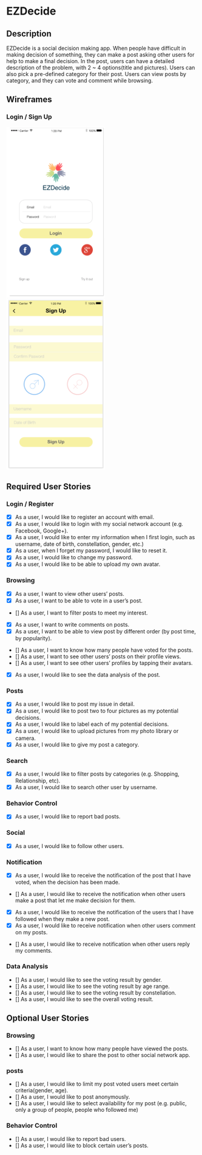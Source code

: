 # EZDecide

## Description
EZDecide is a social decision making app. When people have difficult in making decision of something, they can make a post asking other users for help to make a final decision. In the post, users can have a detailed description of the problem, with 2 ~ 4 options(title and pictures). Users can also pick a pre-defined category for their post. Users can view posts by category, and they can vote and comment while browsing.

## Wireframes

### Login / Sign Up
<img src='Wireframes/LoginView.png' title='Login View' width='260' alt='Login View' /> <img src='Wireframes/SignUpView.png' title='Sign Up View' width='260' alt='Sign Up View' />



## Required User Stories

### Login / Register
- [x] As a user, I would like to register an account with email.
- [x] As a user, I would like to login with my social network account (e.g. Facebook, Google+).
- [x] As a user, I would like to enter my information when I first login, such as username, date of birth, constellation, gender, etc.)
- [x] As a user, when I forget my password, I would like to reset it.
- [x] As a user, I would like to change my password.
- [x] As a user, I would like to be able to upload my own avatar.

### Browsing
- [x] As a user, I want to view other users’ posts.
- [x] As a user, I want to be able to vote in a user’s post.
- [] As a user, I want to filter posts to meet my interest.
- [x] As a user, I want to write comments on posts.
- [x] As a user, I want to be able to view post by different order (by post time, by popularity).
- [] As a user, I want to know how many people have voted for the posts.
- [] As a user, I want to see other users’ posts on their profile views.
- [] As a user, I want to see other users’ profiles by tapping their avatars.
- [x] As a user, I would like to see the data analysis of the post.

### Posts
- [x] As a user, I would like to post my issue in detail.
- [x] As a user, I would like to post two to four pictures as my potential decisions.
- [x] As a user, I would like to label each of my potential decisions.
- [x] As a user, I would like to upload pictures from my photo library or camera.
- [x] As a user, I would like to give my post a category.

### Search
- [x] As a user, I would like to filter posts by categories (e.g. Shopping, Relationship, etc).
- [x] As a user, I would like to search other user by username.

### Behavior Control
- [x] As a user, I would like to report bad posts.

### Social
- [x] As a user, I would like to follow other users.

### Notification
- [x] As a user, I would like to receive the notification of the post that I have voted, when the decision has been made.
- [] As a user, I would like to receive the notification when other users make a post that let me make decision for them.
- [x] As a user, I would like to receive the notification of the users that I have followed when they make a new post.
- [x] As a user, I would like to receive notification when other users comment on my posts.
- [] As a user, I would like to receive notification when other users reply my comments.

### Data Analysis
- [] As a user, I would like to see the voting result by gender.
- [] As a user, I would like to see the voting result by age range.
- [] As a user, I would like to see the voting result by constellation.
- [] As a user, I would like to see the overall voting result.

## Optional User Stories

### Browsing
- [] As a user, I want to know how many people have viewed the posts.
- [] As a user, I would like to share the post to other social network app.

### posts
- [] As a user, I would like to limit my post voted users meet certain criteria(gender, age).
- [] As a user, I would like to post anonymously.
- [] As a user, I would like to select availability for my post (e.g. public, only a group of people, people who followed me)

### Behavior Control
- [] As a user, I would like to report bad users.
- [] As a user, I would like to block certain user’s posts.
